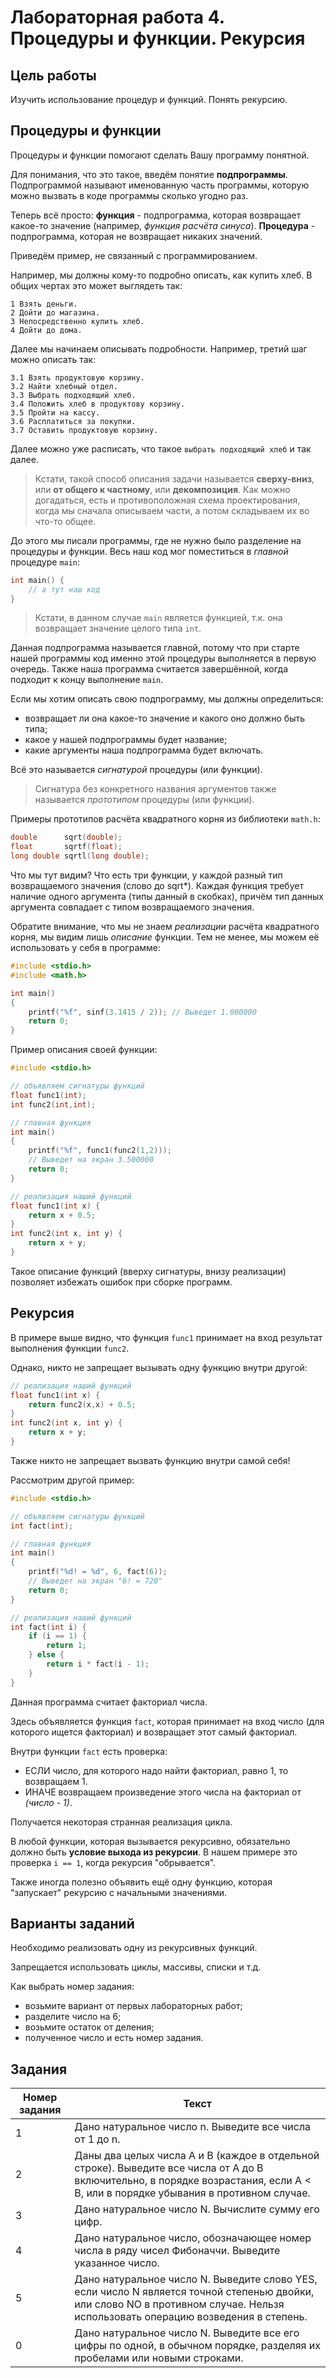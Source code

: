 # Лабораторная работа 4. Процедуры и функции. Рекурсия

## Цель работы

Изучить использование процедур и функций.
Понять рекурсию.

## Процедуры и функции

Процедуры и функции помогают сделать Вашу программу понятной.

Для понимания, что это такое, введём понятие **подпрограммы**.
Подпрограммой называют именованную часть программы, которую можно вызвать в коде программы сколько угодно раз.

Теперь всё просто: **функция** - подпрограмма, которая возвращает какое-то значение (например, _функция расчёта синуса_).
**Процедура** - подпрограмма, которая не возвращает никаких значений.

Приведём пример, не связанный с программированием.

Например, мы должны кому-то подробно описать, как купить хлеб.
В общих чертах это может выглядеть так:

```
1 Взять деньги.
2 Дойти до магазина.
3 Непосредственно купить хлеб.
4 Дойти до дома.
```

Далее мы начинаем описывать подробности.
Например, третий шаг можно описать так:

```
3.1 Взять продуктовую корзину.
3.2 Найти хлебный отдел.
3.3 Выбрать подходящий хлеб.
3.4 Положить хлеб в продуктову корзину.
3.5 Пройти на кассу.
3.6 Расплатиться за покупки.
3.7 Оставить продуктовую корзину.
```

Далее можно уже расписать, что такое `выбрать подходящий хлеб` и так далее.

> Кстати, такой способ описания задачи называется **сверху-вниз**, или **от общего к частному**, или **декомпозиция**.
> Как можно догадаться, есть и противоположная схема проектирования, когда мы сначала описываем части, а потом складываем их во что-то общее.

До этого мы писали программы, где не нужно было разделение на процедуры и функции.
Весь наш код мог поместиться в _главной_ процедуре `main`:

```c
int main() {
    // а тут наш код
}
```

> Кстати, в данном случае `main` является функцией, т.к. она возвращает значение целого типа `int`.

Данная подпрограмма называется главной, потому что при старте нашей программы код именно этой процедуры выполняется в первую очередь.
Также наша программа считается завершённой, когда подходит к концу выполнение `main`.

Если мы хотим описать свою подпрограмму, мы должны определиться:
* возвращает ли она какое-то значение и какого оно должно быть типа;
* какое у нашей подпрограммы будет название;
* какие аргументы наша подпрограмма будет включать.

Всё это называется _сигнатурой_ процедуры (или функции).

> Сигнатура без конкретного названия аргументов также называется _прототипом_ процедуры (или функции).

Примеры прототипов расчёта квадратного корня из библиотеки `math.h`:

```c
double      sqrt(double);
float       sqrtf(float);
long double sqrtl(long double);
```

Что мы тут видим?
Что есть три функции, у каждой разный тип возвращаемого значения (слово до sqrt*).
Каждая функция требует наличие одного аргумента (типы данный в скобках), причём тип данных аргумента совпадает с типом возвращаемого значения.

Обратите внимание, что мы не знаем _реализации_ расчёта квадратного корня, мы видим лишь _описание_ функции.
Тем не менее, мы можем её использовать у себя в программе:

```c
#include <stdio.h>
#include <math.h>

int main()
{
    printf("%f", sinf(3.1415 / 2)); // Выведет 1.000000
    return 0;
}
```

Пример описания своей функции:

```c
#include <stdio.h>

// объявляем сигнатуры функций
float func1(int);
int func2(int,int);

// главная функция
int main()
{
    printf("%f", func1(func2(1,2)));
    // Выведет на экран 3.500000
    return 0;
}

// реализация наший функций
float func1(int x) {
    return x + 0.5;
}
int func2(int x, int y) {
    return x + y;
}
```

Такое описание функций (вверху сигнатуры, внизу реализации) позволяет избежать ошибок при сборке программ.

## Рекурсия

В примере выше видно, что функция `func1` принимает на вход результат выполнения функции `func2`.

Однако, никто не запрещает вызывать одну функцию внутри другой:

```c
// реализация наший функций
float func1(int x) {
    return func2(x,x) + 0.5;
}
int func2(int x, int y) {
    return x + y;
}
```

Также никто не запрещает вызвать функцию внутри самой себя!

Рассмотрим другой пример:

```c
#include <stdio.h>

// объявляем сигнатуры функций
int fact(int);

// главная функция
int main()
{
    printf("%d! = %d", 6, fact(6));
    // Выведет на экран "6! = 720"
    return 0;
}

// реализация наший функций
int fact(int i) {
    if (i == 1) {
        return 1;
    } else {
        return i * fact(i - 1);
    }
}
```

Данная программа считает факториал числа.

Здесь объявляется функция `fact`, которая принимает на вход число (для которого ищется факториал) и возвращает этот самый факториал.

Внутри функции `fact` есть проверка:

- ЕСЛИ число, для которого надо найти факториал, равно 1, то возвращаем 1.
- ИНАЧЕ возвращаем произведение этого числа на факториал от _(число - 1)_.

Получается некоторая странная реализация цикла.

В любой функции, которая вызывается рекурсивно, обязательно должно быть **условие выхода из рекурсии**.
В нашем примере это проверка `i == 1`, когда рекурсия "обрывается".

Также иногда полезно объявить ещё одну функцию, которая "запускает" рекурсию с начальными значениями.

## Варианты заданий

Необходимо реализовать одну из рекурсивных функций.

Запрещается использовать циклы, массивы, списки и т.д.

Как выбрать номер задания:

* возьмите вариант от первых лабораторных работ;
* разделите число на 6;
* возьмите остаток от деления;
* полученное число и есть номер задания.

## Задания

| Номер задания | Текст |
|---|---|
| 1 | Дано натуральное число n. Выведите все числа от 1 до n. |
| 2 | Даны два целых числа A и В (каждое в отдельной строке). Выведите все числа от A до B включительно, в порядке возрастания, если A < B, или в порядке убывания в противном случае. |
| 3 | Дано натуральное число N. Вычислите сумму его цифр. |
| 4 | Дано натуральное число, обозначающее номер числа в ряду чисел Фибоначчи. Выведите указанное число. |
| 5 | Дано натуральное число N. Выведите слово YES, если число N является точной степенью двойки, или слово NO в противном случае. Нельзя использовать операцию возведения в степень. |
| 0 | Дано натуральное число N. Выведите все его цифры по одной, в обычном порядке, разделяя их пробелами или новыми строками. |
